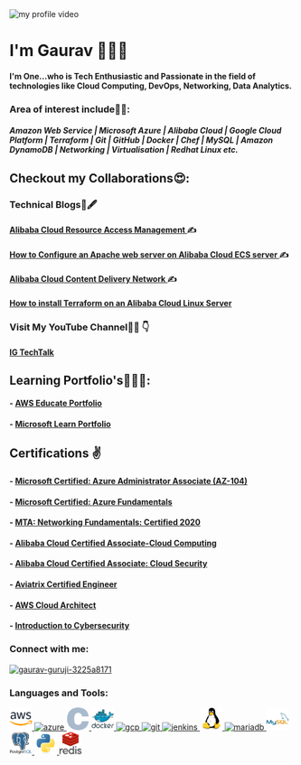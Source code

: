 
<img src="https://raw.githubusercontent.com/gauravdguruji/gauravdguruji/main/profile.gif" alt="my profile video">

# I'm Gaurav  👨🏻‍💻
#### I'm One...who is Tech Enthusiastic and Passionate in the field of technologies like Cloud Computing, DevOps, Networking, Data Analytics.

### Area of interest include🤟🏻:

##### Amazon Web Service | Microsoft Azure | Alibaba Cloud | Google Cloud Platform | Terraform | Git | GitHub | Docker | Chef | MySQL | Amazon DynamoDB | Networking | Virtualisation | Redhat Linux etc.

##  Checkout my Collaborations😍:

### Technical Blogs📄🖋️
#### <a href="https://roopu.cloud/alibaba-cloud-resource-access-management-ram/">Alibaba Cloud Resource Access Management </a> ✍
#### <a href="https://roopu.cloud/how-to-configure-an-apache-web-server-on-alibaba-cloud-ecs-linux-server/">How to Configure an Apache web server on Alibaba Cloud ECS server </a>✍ 
#### <a href="https://roopu.cloud/alibaba-cloud-cdn/">Alibaba Cloud Content Delivery Network </a> ✍
#### <a href="https://youtu.be/YTg3sd4ffVs">How to install Terraform on an Alibaba Cloud Linux Server </a> 

### Visit My YouTube Channel:man_teacher: 👇
#### <a href="https://www.youtube.com/channel/UC6mPkrxisUxat3uIqlVBGQg">IG TechTalk</a> 
##  Learning Portfolio's👨🏻‍🎓:

 #### - <a href="https://drive.google.com/file/d/16PTDxdZB9yBAltasuUC4QtySRDspIQlj/view?usp=sharing">AWS Educate Portfolio </a>
#### - <a href="https://docs.microsoft.com/en-us/users/gauravguruji-6846/">Microsoft Learn Portfolio </a>

## Certifications :v:

#### - <a href="https://www.youracclaim.com/badges/10042315-1ae6-4c52-8762-31cc23f5a374/linked_in_profile">Microsoft Certified: Azure Administrator Associate (AZ-104) </a>
#### - <a href="https://www.youracclaim.com/badges/b0341105-d838-4bc2-a657-315f9d12b713?source=linked_in_profile">Microsoft Certified: Azure Fundamentals </a>
#### - <a href="https://www.youracclaim.com/badges/932859d5-567f-4cdf-bb43-6abba1ceb7cf/linked_in_profile">MTA: Networking Fundamentals: Certified 2020</a>
#### - <a href="https://drive.google.com/file/d/18zuRk8FipIYAWKxA_01lsrZIIcJjXMpM/view">Alibaba Cloud Certified Associate-Cloud Computing </a>
#### - <a href="https://drive.google.com/file/d/1FmTp_3E_WrF2wyTblfGITE2e_J9r0okU/view">Alibaba Cloud Certified Associate: Cloud Security</a>
#### - <a href="https://drive.google.com/file/d/1wz_jkrmRQgqw2LQIVZBsoFDxr3ijOfX1/view">Aviatrix Certified Engineer </a>
#### - <a href="https://success.simplilearn.com/80980261-260a-48e6-80c9-e06380f7b6ab#gs.q65219">AWS Cloud Architect </a>
#### - <a href="https://www.youracclaim.com/badges/9e8ca4cd-0018-4a49-b8b8-9ac953f92f8e?source=linked_in_profile"> Introduction to Cybersecurity</a>



<h3 align="left">Connect with me:</h3>
<p align="left"><a href="https://linkedin.com/in/gaurav-guruji-3225a8171" target="blank"><img align="center" src="https://cdn.jsdelivr.net/npm/simple-icons@3.0.1/icons/linkedin.svg" alt="gaurav-guruji-3225a8171" height="30" width="40" /></a></p>
<h3 align="left">Languages and Tools:</h3>
<p align="left"> <a href="https://aws.amazon.com" target="_blank"> <img src="https://raw.githubusercontent.com/devicons/devicon/master/icons/amazonwebservices/amazonwebservices-original-wordmark.svg" alt="aws" width="40" height="40"/> </a> <a href="https://azure.microsoft.com/en-in/" target="_blank"> <img src="https://www.vectorlogo.zone/logos/microsoft_azure/microsoft_azure-icon.svg" alt="azure" width="40" height="40"/> </a> <a href="https://www.cprogramming.com/" target="_blank"> <img src="https://raw.githubusercontent.com/devicons/devicon/master/icons/c/c-original.svg" alt="c" width="40" height="40"/> </a> <a href="https://www.docker.com/" target="_blank"> <img src="https://raw.githubusercontent.com/devicons/devicon/master/icons/docker/docker-original-wordmark.svg" alt="docker" width="40" height="40"/> </a> <a href="https://cloud.google.com" target="_blank"> <img src="https://www.vectorlogo.zone/logos/google_cloud/google_cloud-icon.svg" alt="gcp" width="40" height="40"/> </a> <a href="https://git-scm.com/" target="_blank"> <img src="https://www.vectorlogo.zone/logos/git-scm/git-scm-icon.svg" alt="git" width="40" height="40"/> </a> <a href="https://www.jenkins.io" target="_blank"> <img src="https://www.vectorlogo.zone/logos/jenkins/jenkins-icon.svg" alt="jenkins" width="40" height="40"/> </a> <a href="https://www.linux.org/" target="_blank"> <img src="https://raw.githubusercontent.com/devicons/devicon/master/icons/linux/linux-original.svg" alt="linux" width="40" height="40"/> </a> <a href="https://mariadb.org/" target="_blank"> <img src="https://www.vectorlogo.zone/logos/mariadb/mariadb-icon.svg" alt="mariadb" width="40" height="40"/> </a> <a href="https://www.mysql.com/" target="_blank"> <img src="https://raw.githubusercontent.com/devicons/devicon/master/icons/mysql/mysql-original-wordmark.svg" alt="mysql" width="40" height="40"/> </a> <a href="https://www.postgresql.org" target="_blank"> <img src="https://raw.githubusercontent.com/devicons/devicon/master/icons/postgresql/postgresql-original-wordmark.svg" alt="postgresql" width="40" height="40"/> </a> <a href="https://www.python.org" target="_blank"> <img src="https://raw.githubusercontent.com/devicons/devicon/master/icons/python/python-original.svg" alt="python" width="40" height="40"/> </a> <a href="https://redis.io" target="_blank"> <img src="https://raw.githubusercontent.com/devicons/devicon/master/icons/redis/redis-original-wordmark.svg" alt="redis" width="40" height="40"/> </a> </p>
